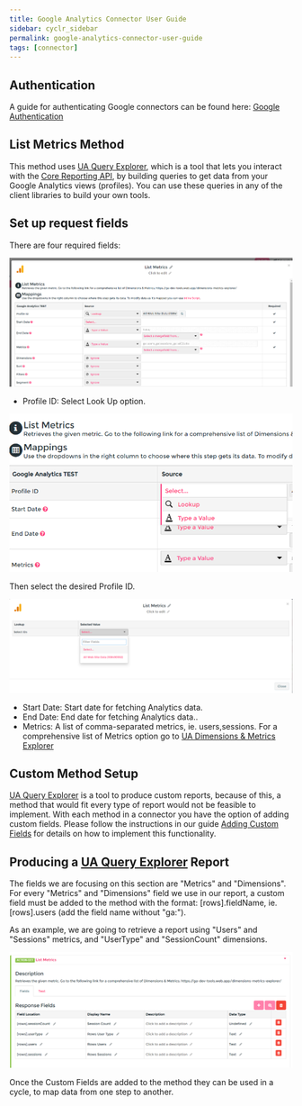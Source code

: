 ```yaml
---
title: Google Analytics Connector User Guide
sidebar: cyclr_sidebar
permalink: google-analytics-connector-user-guide
tags: [connector]
---
```


## Authentication

A guide for authenticating Google connectors can be found here: [Google Authentication](https://docs.cyclr.com/google-authentication)

## List Metrics Method

This method uses [UA Query Explorer](https://ga-dev-tools.web.app/query-explorer/), which is a tool that lets you interact with the [Core Reporting API](https://developers.google.com/analytics/devguides/reporting/core/v3/), by building queries to get data from your Google Analytics views (profiles). You can use these queries in any of the client libraries to build your own tools.

## Set up request fields

There are four required fields:

![Set up request fields](./images/GA_List_Metrics_request_fields.png)

- Profile ID: Select Look Up option.

![Set up request fields](./images/GA_Profile_lookup.png)

Then select the desired Profile ID.

![Profile ID](./images/GA_ProfileID_select.png)

- Start Date: Start date for fetching Analytics data.
- End Date: End date for fetching Analytics data..
- Metrics: A list of comma-separated metrics, ie. users,sessions. For a comprehensive list of Metrics option go to [UA Dimensions & Metrics Explorer](https://ga-dev-tools.web.app/dimensions-metrics-explorer/)

## Custom Method Setup

[UA Query Explorer](https://ga-dev-tools.web.app/query-explorer/) is a tool to produce custom reports, because of this, a method that would fit every type of report would not be feasible to implement. With each method in a connector you have the option of adding custom fields. Please follow the instructions in our guide [Adding Custom Fields](https://docs.cyclr.com/adding-custom-fields) for details on how to implement this functionality.

## Producing a [UA Query Explorer](https://ga-dev-tools.web.app/query-explorer/) Report

The fields we are focusing on this section are "Metrics" and "Dimensions". For every "Metrics" and "Dimensions" field we use in our report, a custom field must be added to the method with the format: [rows].fieldName, ie. [rows].users (add the field name without "ga:").

As an example, we are going to retrieve a report using "Users" and "Sessions" metrics, and "UserType" and "SessionCount" dimensions.

![Added Custom Fields](./images/GA_Added_Custom_Fields.png)

Once the Custom Fields are added to the method they can be used in a cycle, to map data from one step to another.
